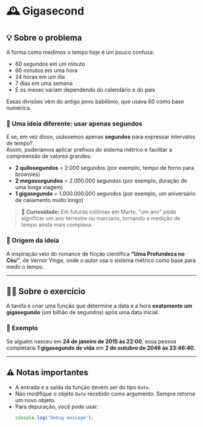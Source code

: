 # 🕰️ Gigasecond

## 💡 Sobre o problema

A forma como medimos o tempo hoje é um pouco confusa:  
- 60 segundos em um minuto  
- 60 minutos em uma hora  
- 24 horas em um dia  
- 7 dias em uma semana  
- E os meses variam dependendo do calendário e do país  

Essas divisões vêm do antigo povo babilônio, que usava 60 como base numérica.

### 🌟 Uma ideia diferente: usar apenas segundos

E se, em vez disso, usássemos apenas **segundos** para expressar intervalos de tempo?  
Assim, poderíamos aplicar prefixos do sistema métrico e facilitar a compreensão de valores grandes:

- **2 quilosegundos** = 2.000 segundos (por exemplo, tempo de forno para brownies)
- **2 megassegundos** = 2.000.000 segundos (por exemplo, duração de uma longa viagem)
- **1 gigasegundo** = 1.000.000.000 segundos (por exemplo, um aniversário de casamento muito longo)

> 💬 **Curiosidade:** Em futuras colônias em Marte, "um ano" pode significar um ano terrestre ou marciano, tornando a medição de tempo ainda mais complexa.

### 📖 Origem da ideia

A inspiração veio do romance de ficção científica **"Uma Profundeza no Céu"**, de Vernor Vinge, onde o autor usa o sistema métrico como base para medir o tempo.

---

## 🧑‍💻 Sobre o exercício

A tarefa é criar uma função que determine a data e a hora **exatamente um gigasegundo** (um bilhão de segundos) após uma data inicial.

### 💬 Exemplo

Se alguém nasceu em **24 de janeiro de 2015 às 22:00**, essa pessoa completaria **1 gigasegundo de vida** em **2 de outubro de 2046 às 23:46:40**.

---

## ⚠️ Notas importantes

- A entrada e a saída da função devem ser do tipo `Date`.
- Não modifique o objeto `Date` recebido como argumento. Sempre retorne um novo objeto.
- Para depuração, você pode usar:
  ```js
  console.log('Debug message');
